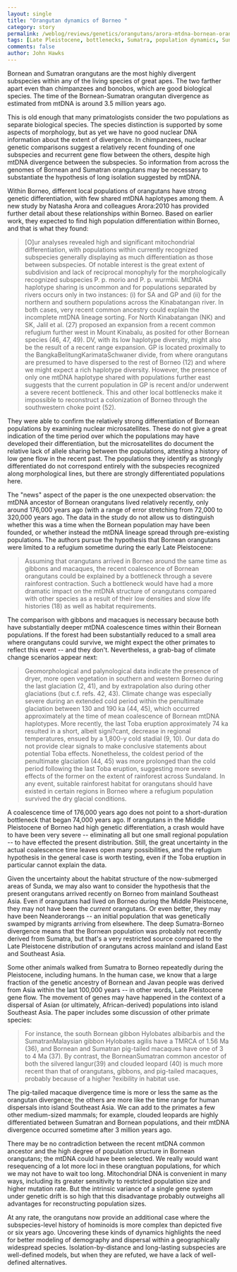 ```yaml
---
layout: single 
title: "Orangutan dynamics of Borneo " 
category: story
permalink: /weblog/reviews/genetics/orangutans/arora-mtdna-bornean-orangutans-2010.html
tags: [Late Pleistocene, bottlenecks, Sumatra, population dynamics, Sunda, Borneo, mtDNA, Toba, orangutans, paleoclimate, Asia, climate] 
comments: false 
author: John Hawks 
---
```


Bornean and Sumatran orangutans are the most highly divergent subspecies within any of the living species of great apes. The two farther apart even than chimpanzees and bonobos, which are good biological species. The time of the Bornean-Sumatran orangutan divergence as estimated from mtDNA is around 3.5 million years ago. 

This is old enough that many primatologists consider the two populations as separate biological species. The species distinction is supported by some aspects of morphology, but as yet we have no good nuclear DNA information about the extent of divergence. In chimpanzees, nuclear genetic comparisons suggest a relatively recent founding of one subspecies and recurrent gene flow between the others, despite high mtDNA divergence between the subspecies. So information from across the genomes of Bornean and Sumatran orangutans may be necessary to substantiate the hypothesis of long isolation suggested by mtDNA. 

Within Borneo, different local populations of orangutans have strong genetic differentiation, with few shared mtDNA haplotypes among them. A new study by Natasha Arora and colleagues <bib>Arora:2010</bib> has provided further detail about these relationships within Borneo. Based on earlier work, they expected to find high population differentiation within Borneo, and that is what they found: 

<blockquote>[O]ur analyses revealed high and significant mitochondrial differentiation, with populations within currently recognized subspecies generally displaying as much differentiation as those between subspecies. Of notable interest is the great extent of subdivision and lack of reciprocal monophyly for the morphologically recognized subspecies P. p. morio and P. p. wurmbii. MtDNA haplotype sharing is uncommon and for populations separated by rivers occurs only in two instances: (i) for SA and GP and (ii) for the northern and southern populations across the Kinabatangan river. In both cases, very recent common ancestry could explain the incomplete mtDNA lineage sorting. For North Kinabatangan (NK) and SK, Jalil et al. (27) proposed an expansion from a recent common refugium further west in Mount Kinabalu, as posited for other Bornean species (46, 47, 49). DV, with its low haplotype diversity, might also be the result of a recent range expansion. GP is located proximally to the BangkaBelitungKarimataSchwaner divide, from where orangutans are presumed to have dispersed to the rest of Borneo (12) and where we might expect a rich haplotype diversity. However, the presence of only one mtDNA haplotype shared with populations further east suggests that the current population in GP is recent and/or underwent a severe recent bottleneck. This and other local bottlenecks make it impossible to reconstruct a colonization of Borneo through the southwestern choke point (52).</blockquote>

They were able to confirm the relatively strong differentiation of Bornean populations by examining nuclear microsatellites. These do not give a great indication of the time period over which the populations may have developed their differentiation, but the microsatellites do document the relative lack of allele sharing between the populations, attesting a history of low gene flow in the recent past. The populations they identify as strongly differentiated do not correspond entirely with the subspecies recognized along morphological lines, but there are strongly differentiated populations here. 

The "news" aspect of the paper is the one unexpected observation: the mtDNA ancestor of Bornean orangutans lived relatively recently, only around 176,000 years ago (with a range of error stretching from 72,000 to 320,000 years ago. The data in the study do not allow us to distinguish whether this was a time when the Bornean population may have been founded, or whether instead the mtDNA lineage spread through pre-existing populations. The authors pursue the hypothesis that Bornean orangutans were limited to a refugium sometime during the early Late Pleistocene: 

<blockquote>Assuming that orangutans arrived in Borneo around the same time as gibbons and macaques, the recent coalescence of Bornean orangutans could be explained by a bottleneck through a severe rainforest contraction. Such a bottleneck would have had a more dramatic impact on the mtDNA structure of orangutans compared with other species as a result of their low densities and slow life histories (18) as well as habitat requirements.</blockquote>

The comparison with gibbons and macaques is necessary because both have substantially deeper mtDNA coalescence times within their Bornean populations. If the forest had been substantially reduced to a small area where orangutans could survive, we might expect the other primates to reflect this event -- and they don't. Nevertheless, a grab-bag of climate change scenarios appear next: 

<blockquote>Geomorphological and palynological data indicate the presence of dryer, more open vegetation in southern and western Borneo during the last glaciation (2, 41), and by extrapolation also during other glaciations (but c.f. refs. 42, 43). Climate change was especially severe during an extended cold period within the penultimate glaciation between 130 and 190 ka (44, 45), which occurred approximately at the time of mean coalescence of Bornean mtDNA haplotypes. More recently, the last Toba eruption approximately 74 ka resulted in a short, albeit signi?cant, decrease in regional temperatures, ensued by a 1,800-y cold stadial (9, 10). Our data do not provide clear signals to make conclusive statements about potential Toba effects. Nonetheless, the coldest period of the penultimate glaciation (44, 45) was more prolonged than the cold period following the last Toba eruption, suggesting more severe effects of the former on the extent of rainforest across Sundaland. In any event, suitable rainforest habitat for orangutans should have existed in certain regions in Borneo where a refugium population survived the dry glacial conditions.</blockquote>

A coalescence time of 176,000 years ago does not point to a short-duration bottleneck that began 74,000 years ago. If orangutans in the Middle Pleistocene of Borneo had high genetic differentiation, a crash would have to have been very severe -- eliminating all but one small regional population -- to have effected the present distribution. Still, the great uncertainty in the actual coalescence time leaves open many possibilities, and the refugium hypothesis in the general case is worth testing, even if the Toba eruption in particular cannot explain the data. 

Given the uncertainty about the habitat structure of the now-submerged areas of Sunda, we may also want to consider the hypothesis that the present orangutans arrived recently on Borneo from mainland Southeast Asia. Even if orangutans had lived on Borneo during the Middle Pleistocene, they may not have been the <i>current</i> orangutans. Or even better, they may have been Neanderorangs -- an initial population that was genetically swamped by migrants arriving from elsewhere. The deep Sumatra-Borneo divergence means that the Bornean population was probably not recently derived from Sumatra, but that's a very restricted source compared to the Late Pleistocene distribution of orangutans across mainland and island East and Southeast Asia. 


Some other animals walked from Sumatra to Borneo repeatedly during the Pleistocene, including humans. In the human case, we know that a large fraction of the genetic ancestry of Bornean and Javan people was derived from Asia within the last 100,000 years -- in other words, Late Pleistocene gene flow. The movement of genes may have happened in the context of a dispersal of Asian (or ultimately, African-derived) populations into island Southeast Asia. The paper includes some discussion of other primate species: 

<blockquote> For instance, the south Bornean gibbon Hylobates albibarbis and the SumatranMalaysian gibbon Hylobates agilis have a TMRCA of 1.56 Ma (36), and Bornean and Sumatran pig-tailed macaques have one of 3 to 4 Ma (37). By contrast, the BorneanSumatran common ancestor of both the silvered langur(39) and clouded leopard (40) is much more recent than that of orangutans, gibbons, and pig-tailed macaques, probably because of a higher ?exibility in habitat use.</blockquote>

The pig-tailed macaque divergence time is more or less the same as the orangutan divergence; the others are more like the time range for human dispersals into island Southeast Asia. We can add to the primates a few other medium-sized mammals; for example, clouded leopards are highly differentiated between Sumatran and Bornean populations, and their mtDNA divergence occurred sometime after 3 million years ago. 


There may be no contradiction between the recent mtDNA common ancestor and the high degree of population structure in Bornean orangutans; the mtDNA could have been selected. We really would want resequencing of a lot more loci in these orangtuan populations, for which we may not have to wait too long. Mitochondrial DNA is convenient in many ways, including its greater sensitivity to restricted population size and higher mutation rate. But the intrinsic variance of a single gene system under genetic drift is so high that this disadvantage probably outweighs all advantages for reconstructing population sizes. 

At any rate, the orangutans now provide an additional case where the subspecies-level history of hominoids is more complex than depicted five or six years ago. Uncovering these kinds of dynamics highlights the need for better modeling of demography and dispersal within a geographically widespread species. Isolation-by-distance and long-lasting subspecies are well-defined models, but when they are refuted, we have a lack of well-defined alternatives. 

